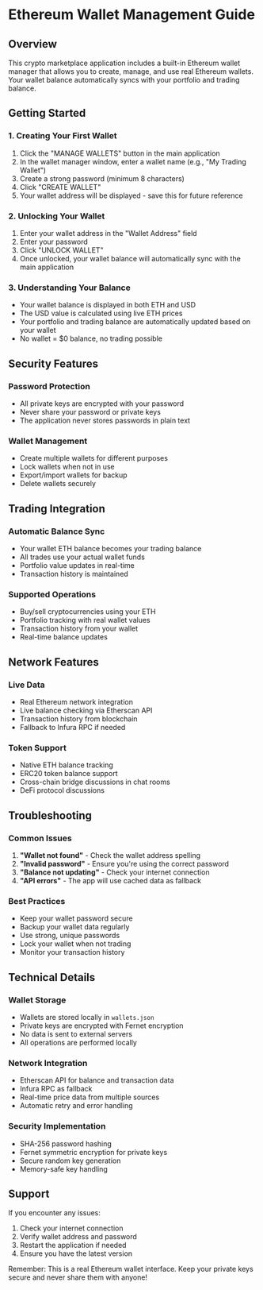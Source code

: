 # Ethereum Wallet Management Guide

## Overview
This crypto marketplace application includes a built-in Ethereum wallet manager that allows you to create, manage, and use real Ethereum wallets. Your wallet balance automatically syncs with your portfolio and trading balance.

## Getting Started

### 1. Creating Your First Wallet
1. Click the "MANAGE WALLETS" button in the main application
2. In the wallet manager window, enter a wallet name (e.g., "My Trading Wallet")
3. Create a strong password (minimum 8 characters)
4. Click "CREATE WALLET"
5. Your wallet address will be displayed - save this for future reference

### 2. Unlocking Your Wallet
1. Enter your wallet address in the "Wallet Address" field
2. Enter your password
3. Click "UNLOCK WALLET"
4. Once unlocked, your wallet balance will automatically sync with the main application

### 3. Understanding Your Balance
- Your wallet balance is displayed in both ETH and USD
- The USD value is calculated using live ETH prices
- Your portfolio and trading balance are automatically updated based on your wallet
- No wallet = $0 balance, no trading possible

## Security Features

### Password Protection
- All private keys are encrypted with your password
- Never share your password or private keys
- The application never stores passwords in plain text

### Wallet Management
- Create multiple wallets for different purposes
- Lock wallets when not in use
- Export/import wallets for backup
- Delete wallets securely

## Trading Integration

### Automatic Balance Sync
- Your wallet ETH balance becomes your trading balance
- All trades use your actual wallet funds
- Portfolio value updates in real-time
- Transaction history is maintained

### Supported Operations
- Buy/sell cryptocurrencies using your ETH
- Portfolio tracking with real wallet values
- Transaction history from your wallet
- Real-time balance updates

## Network Features

### Live Data
- Real Ethereum network integration
- Live balance checking via Etherscan API
- Transaction history from blockchain
- Fallback to Infura RPC if needed

### Token Support
- Native ETH balance tracking
- ERC20 token balance support
- Cross-chain bridge discussions in chat rooms
- DeFi protocol discussions

## Troubleshooting

### Common Issues
1. **"Wallet not found"** - Check the wallet address spelling
2. **"Invalid password"** - Ensure you're using the correct password
3. **"Balance not updating"** - Check your internet connection
4. **"API errors"** - The app will use cached data as fallback

### Best Practices
- Keep your wallet password secure
- Backup your wallet data regularly
- Use strong, unique passwords
- Lock your wallet when not trading
- Monitor your transaction history

## Technical Details

### Wallet Storage
- Wallets are stored locally in `wallets.json`
- Private keys are encrypted with Fernet encryption
- No data is sent to external servers
- All operations are performed locally

### Network Integration
- Etherscan API for balance and transaction data
- Infura RPC as fallback
- Real-time price data from multiple sources
- Automatic retry and error handling

### Security Implementation
- SHA-256 password hashing
- Fernet symmetric encryption for private keys
- Secure random key generation
- Memory-safe key handling

## Support

If you encounter any issues:
1. Check your internet connection
2. Verify wallet address and password
3. Restart the application if needed
4. Ensure you have the latest version

Remember: This is a real Ethereum wallet interface. Keep your private keys secure and never share them with anyone! 